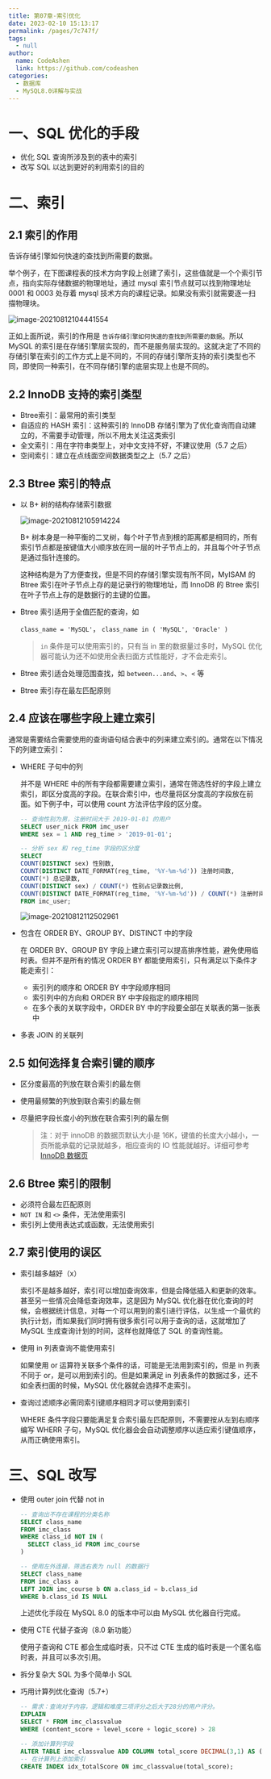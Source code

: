 ```yaml
---
title: 第07章-索引优化
date: 2023-02-10 15:13:17
permalink: /pages/7c747f/
tags: 
  - null
author: 
  name: CodeAshen
  link: https://github.com/codeashen
categories: 
  - 数据库
  - MySQL8.0详解与实战
---
```

# 一、SQL 优化的手段

- 优化 SQL 查询所涉及到的表中的索引
- 改写 SQL 以达到更好的利用索引的目的

# 二、索引

## 2.1 索引的作用

告诉存储引擎如何快速的查找到所需要的数据。

举个例子，在下图课程表的技术方向字段上创建了索引，这些值就是一个个索引节点，指向实际存储数据的物理地址，通过 mysql 索引节点就可以找到物理地址 0001 和 0003 处存着 mysql 技术方向的课程记录。如果没有索引就需要逐一扫描物理块。

![image-20210812104441554](https://z3.ax1x.com/2021/08/12/fdOyNR.png)

正如上面所说，索引的作用是 `告诉存储引擎如何快速的查找到所需要的数据`。所以 MySQL 的索引是在存储引擎层实现的，而不是服务层实现的。这就决定了不同的存储引擎在索引的工作方式上是不同的，不同的存储引擎所支持的索引类型也不同，即使同一种索引，在不同存储引擎的底层实现上也是不同的。

## 2.2 InnoDB 支持的索引类型

- Btree索引：最常用的索引类型
- 自适应的 HASH 索引：这种索引的 InnoDB 存储引擎为了优化查询而自动建立的，不需要手动管理，所以不用太关注这类索引
- 全文索引：用在字符串类型上，对中文支持不好，不建议使用（5.7 之后）
- 空间索引：建立在点线面空间数据类型之上（5.7 之后）

## 2.3 Btree 索引的特点

- 以 B+ 树的结构存储索引数据

  ![image-20210812105914224](https://z3.ax1x.com/2021/08/12/fdIrKs.png)

  B+ 树本身是一种平衡的二叉树，每个叶子节点到根的距离都是相同的，所有索引节点都是按键值大小顺序放在同一层的叶子节点上的，并且每个叶子节点是通过指针连接的。

  这种结构是为了方便查找，但是不同的存储引擎实现有所不同，MyISAM 的 Btree 索引在叶子节点上存的是记录行的物理地址，而 InnoDB 的 Btree 索引在叶子节点上存的是数据行的主键的位置。

- Btree 索引适用于全值匹配的查询，如 

  `class_name = 'MySQL'`， `class_name in ( 'MySQL', 'Oracle' )`

  > `in` 条件是可以使用索引的，只有当 in 里的数据量过多时，MySQL 优化器可能认为还不如使用全表扫面方式性能好，才不会走索引。

- Btree 索引适合处理范围查找，如 `between...and`、`>`、`<` 等

- Btree 索引存在最左匹配原则

## 2.4 应该在哪些字段上建立索引

通常是需要结合需要使用的查询语句结合表中的列来建立索引的。通常在以下情况下的列建立索引：

- WHERE 子句中的列

  并不是 WHERE 中的所有字段都需要建立索引，通常在筛选性好的字段上建立索引，即区分度高的字段。在联合索引中，也尽量将区分度高的字段放在前面。如下例子中，可以使用 count 方法评估字段的区分度。

  ```sql
  -- 查询性别为男，注册时间大于 2019-01-01 的用户
  SELECT user_nick FROM imc_user
  WHERE sex = 1 AND reg_time > '2019-01-01';
  
  -- 分析 sex 和 reg_time 字段的区分度
  SELECT 
  COUNT(DISTINCT sex) 性别数,
  COUNT(DISTINCT DATE_FORMAT(reg_time, '%Y-%m-%d')) 注册时间数,
  COUNT(*) 总记录数,
  COUNT(DISTINCT sex) / COUNT(*) 性别占记录数比例,
  COUNT(DISTINCT DATE_FORMAT(reg_time, '%Y-%m-%d')) / COUNT(*) 注册时间占记录数比例
  FROM imc_user;
  ```

  ![image-20210812112502961](https://z3.ax1x.com/2021/08/12/fdO641.png)

- 包含在 ORDER BY、GROUP BY、DISTINCT 中的字段

  在 ORDER BY、GROUP BY 字段上建立索引可以提高排序性能，避免使用临时表。但并不是所有的情况 ORDER BY 都能使用索引，只有满足以下条件才能走索引：

  - 索引列的顺序和 ORDER BY 中字段顺序相同
  - 索引列中的方向和 ORDER BY 中字段指定的顺序相同
  - 在多个表的关联字段中，ORDER BY 中的字段要全部在关联表的第一张表中

- 多表 JOIN 的关联列

## 2.5 如何选择复合索引键的顺序

- 区分度最高的列放在联合索引的最左侧

- 使用最频繁的列放到联合索引的最左侧

- 尽量把字段长度小的列放在联合索引列的最左侧

  > 注：对于 innoDB 的数据页默认大小是 16K，键值的长度大小越小，一页所能承载的记录就越多，相应查询的 IO 性能就越好。详细可参考 [InnoDB 数据页](https://blog.csdn.net/star_xing123/article/details/107380438)

## 2.6 Btree 索引的限制

- 必须符合最左匹配原则
- `NOT IN` 和 `<>` 条件，无法使用索引
- 索引列上使用表达式或函数，无法使用索引

## 2.7 索引使用的误区

- 索引越多越好（x）

  索引不是越多越好，索引可以增加查询效率，但是会降低插入和更新的效率。甚至另一些情况会降低查询效率，这是因为 MySQL 优化器在优化查询的时候，会根据统计信息，对每一个可以用到的索引进行评估，以生成一个最优的执行计划，而如果我们同时拥有很多索引可以用于查询的话，这就增加了 MySQL 生成查询计划的时间，这样也就降低了 SQL 的查询性能。

- 使用 in 列表查询不能使用索引

  如果使用 or 运算符关联多个条件的话，可能是无法用到索引的，但是 in 列表不同于 or，是可以用到索引的。但是如果满足 in 列表条件的数据过多，还不如全表扫面的时候，MySQL 优化器就会选择不走索引。

- 查询过滤顺序必需同索引键顺序相同才可以使用到索引

  WHERE 条件字段只要能满足复合索引最左匹配原则，不需要按从左到右顺序编写 WHERR 子句，MySQL 优化器会会自动调整顺序以适应索引键值顺序，从而正确使用索引。

# 三、SQL 改写

- 使用 outer join 代替 not in

  ```sql
  -- 查询出不存在课程的分类名称
  SELECT class_name
  FROM imc_class
  WHERE class_id NOT IN (
  	SELECT class_id FROM imc_course
  )
  
  -- 使用左外连接，筛选右表为 null 的数据行
  SELECT class_name
  FROM imc_class a
  LEFT JOIN imc_course b ON a.class_id = b.class_id
  WHERE b.class_id IS NULL 
  ```

  上述优化手段在 MySQL 8.0 的版本中可以由 MySQL 优化器自行完成。

- 使用 CTE 代替子查询（8.0 新功能）

  使用子查询和 CTE 都会生成临时表，只不过 CTE 生成的临时表是一个匿名临时表，并且可以多次引用。

- 拆分复杂大 SQL 为多个简单小 SQL

- 巧用计算列优化查询（5.7+）

  ```sql
  -- 需求：查询对于内容，逻辑和难度三项评分之后大于28分的用户评分。
  EXPLAIN 
  SELECT * FROM imc_classvalue 
  WHERE (content_score + level_score + logic_score) > 28
  
  -- 添加计算列字段
  ALTER TABLE imc_classvalue ADD COLUMN total_score DECIMAL(3,1) AS (content_score + level_score + logic_score);
  -- 在计算列上添加索引
  CREATE INDEX idx_totalScore ON imc_classvalue(total_score);
  ```

  







 



























